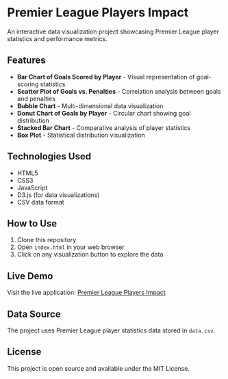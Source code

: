 # Premier League Players Impact

An interactive data visualization project showcasing Premier League player statistics and performance metrics.

## Features

- **Bar Chart of Goals Scored by Player** - Visual representation of goal-scoring statistics
- **Scatter Plot of Goals vs. Penalties** - Correlation analysis between goals and penalties
- **Bubble Chart** - Multi-dimensional data visualization
- **Donut Chart of Goals by Player** - Circular chart showing goal distribution
- **Stacked Bar Chart** - Comparative analysis of player statistics
- **Box Plot** - Statistical distribution visualization

## Technologies Used

- HTML5
- CSS3
- JavaScript
- D3.js (for data visualizations)
- CSV data format

## How to Use

1. Clone this repository
2. Open `index.html` in your web browser
3. Click on any visualization button to explore the data

## Live Demo

Visit the live application: [Premier League Players Impact](https://soobai.github.io/premier-league-players-impact/)

## Data Source

The project uses Premier League player statistics data stored in `data.csv`.

## License

This project is open source and available under the MIT License.
